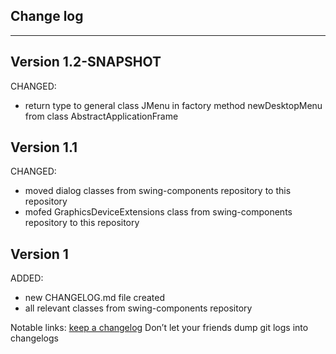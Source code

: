 ## Change log
----------------------

Version 1.2-SNAPSHOT
-------------

CHANGED:

- return type to general class JMenu in factory method newDesktopMenu from class AbstractApplicationFrame


Version 1.1
-------------

CHANGED:

- moved dialog classes from swing-components repository to this repository
- mofed GraphicsDeviceExtensions class from swing-components repository to this repository

Version 1
-------------

ADDED:

- new CHANGELOG.md file created
- all relevant classes from swing-components repository

Notable links:
[keep a changelog](http://keepachangelog.com/en/1.0.0/) Don’t let your friends dump git logs into
changelogs


